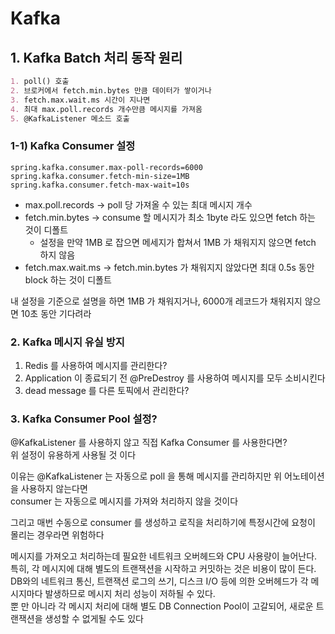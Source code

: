 # Kafka

## 1. Kafka Batch 처리 동작 원리
```markdown
1. poll() 호출
2. 브로커에서 fetch.min.bytes 만큼 데이터가 쌓이거나
3. fetch.max.wait.ms 시간이 지나면
4. 최대 max.poll.records 개수만큼 메시지를 가져옴
5. @KafkaListener 메소드 호출

```

### 1-1) Kafka Consumer 설정
```properties
spring.kafka.consumer.max-poll-records=6000
spring.kafka.consumer.fetch-min-size=1MB
spring.kafka.consumer.fetch-max-wait=10s
```

- max.poll.records -> poll 당 가져올 수 있는 최대 메시지 개수
- fetch.min.bytes -> consume 할 메시지가 최소 1byte 라도 있으면 fetch 하는 것이 디폴트
  - 설정을 만약 1MB 로 잡으면 메세지가 합쳐서 1MB 가 채워지지 않으면 fetch 하지 않음
- fetch.max.wait.ms	-> fetch.min.bytes 가 채워지지 않았다면 최대 0.5s 동안 block 하는 것이 디폴트

내 설정을 기준으로 설명을 하면 1MB 가 채워지거나, 6000개 레코드가 채워지지 않으면 10초 동안 기다려라


### 2. Kafka 메시지 유실 방지
1. Redis 를 사용하여 메시지를 관리한다?
2. Application 이 종료되기 전 @PreDestroy 를 사용하여 메시지를 모두 소비시킨다
3. dead message 를 다른 토픽에서 관리한다?


### 3. Kafka Consumer Pool 설정?
@KafkaListener 를 사용하지 않고 직접 Kafka Consumer 를 사용한다면? <br>
위 설정이 유용하게 사용될 것 이다 <br>

이유는 @KafkaListener 는 자동으로 poll 을 통해 메시지를 관리하지만 위 어노테이션을 사용하지 않는다면 <br>
consumer 는 자동으로 메시지를 가져와 처리하지 않을 것이다 <br>

그리고 매번 수동으로 consumer 를 생성하고 로직을 처리하기에 특정시간에 요청이 몰리는 경우라면 위험하다 <br>

메시지를 가져오고 처리하는데 필요한 네트워크 오버헤드와 CPU 사용량이 늘어난다. <br>
특히, 각 메시지에 대해 별도의 트랜잭션을 시작하고 커밋하는 것은 비용이 많이 든다. <br>
DB와의 네트워크 통신, 트랜잭션 로그의 쓰기, 디스크 I/O 등에 의한 오버헤드가 각 메시지마다 발생하므로 메시지 처리 성능이 저하될 수 있다. <br>
뿐 만 아니라 각 메시지 처리에 대해 별도 DB Connection Pool이 고갈되어, 새로운 트랜잭션을 생성할 수 없게될 수도 있다 <br>







